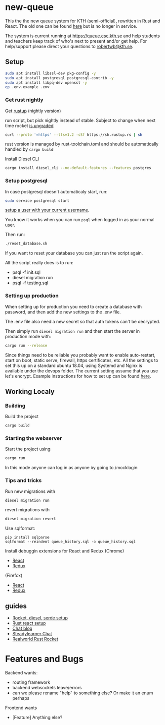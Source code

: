 # new-queue

This the the new queue system for KTH (semi-official), rewritten in Rust and React.
The old one can be found [here](https://github.com/avacore1337/queueSystem) but is no longer in service.

The system is current running at <https://queue.csc.kth.se> and help students and teachers keep track of who's next to present and/or get help. For help/support please direct your questions to <robertwb@kth.se>.

## Setup
```bash
sudo apt install libssl-dev pkg-config -y
sudo apt install postgresql postgresql-contrib -y
sudo apt install libpq-dev openssl -y
cp .env.example .env
```

### Get rust nightly
Get [rustup](https://rustup.rs/) (nightly version)

run script, but pick nightly instead of stable. Subject to change when next time rocket [is upgraded](https://github.com/SergioBenitez/Rocket/milestone/8)
```bash
curl --proto '=https' --tlsv1.2 -sSf https://sh.rustup.rs | sh
````

rust version is managed by rust-toolchain.toml and should be automatically handled by ```cargo build```


Install Diesel CLI
```bash
cargo install diesel_cli --no-default-features --features postgres
```

### Setup postgresql
In case postgresql doesn't automaticaly start, run:
```bash
sudo service postgresql start
```

[setup a user with your current username](https://www.digitalocean.com/community/tutorials/how-to-install-and-use-postgresql-on-ubuntu-18-04).

You know it works when you can run `psql` when logged in as your normal user.

Then run:
```bash
./reset_database.sh
```
If you want to reset your database you can just run the script again.

All the script really does is to run:
* psql -f init.sql
* diesel migration run
* psql -f testing.sql

### Setting up production
When setting up for production you need to create a database with password, and then add the new settings to the .env file.

The .env file also need a new secret so that auth tokens can't be decrypted.

Then simply run ```diesel migration run``` and then start the server in production mode with:
```bash
cargo run --release
```

Since things need to be reliable you probably want to enable auto-restart, start on boot, static serve, firewall, https certificates, etc.
All the settings to set this up on a standard ubuntu 18.04, using Systemd and Nginx is available under the devops folder.
The current setting assume that you use let's encrypt.
Example instructions for how to set up can be found [here](https://www.digitalocean.com/community/tutorials/how-to-secure-nginx-with-let-s-encrypt-on-ubuntu-18-04).


## Working Localy

### Building
Build the project
```bash
cargo build
```

### Starting the webserver
Start the project using
```bash
cargo run
```

In this mode anyone can log in as anyone by going to /mocklogin

### Tips and tricks
Run new migrations with
```bash
diesel migration run
```

revert migrations with
```bash
diesel migration revert
```

Use sqlformat:
```
pip install sqlparse
sqlformat --reindent queue_history.sql -o queue_history.sql
```


Install debuggin extensions for React and Redux
(Chrome)
- [React](https://chrome.google.com/webstore/detail/react-developer-tools/fmkadmapgofadopljbjfkapdkoienihi)
- [Redux](https://chrome.google.com/webstore/detail/redux-devtools/lmhkpmbekcpmknklioeibfkpmmfibljd)

(Firefox)
- [React](https://addons.mozilla.org/en-US/firefox/addon/react-devtools/)
- [Redux](https://addons.mozilla.org/en-US/firefox/addon/reduxdevtools/)

## guides
* [Rocket, diesel, serde setup](https://lankydan.dev/2018/05/20/creating-a-rusty-rocket-fuelled-with-diesel)
* [Rust react setup](https://github.com/ghotiphud/rust-web-starter)
* [Chat blog](https://www.steadylearner.com/blog/read/How-to-start-Rust-Chat-App)
* [Steadylearner Chat](https://github.com/steadylearner/Chat)
* [Realworld Rust Rocket](https://github.com/TatriX/realworld-rust-rocket)

# Features and Bugs

Backend wants:
* routing framework
* backend websockets leave/errors
* can we please rename "help" to something else? Or make it an enum perhaps

Frontend wants
* [Feature] Anything else?
